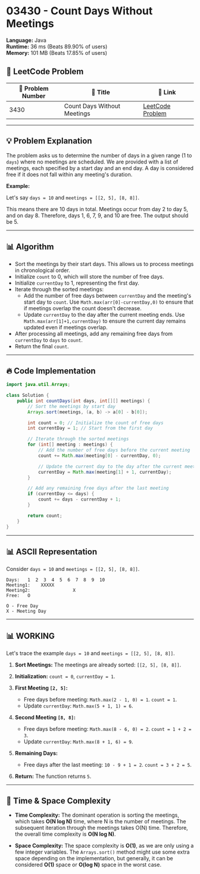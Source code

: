 # 03430 - Count Days Without Meetings
    
**Language:** Java  
**Runtime:** 36 ms (Beats 89.90% of users)  
**Memory:** 101 MB (Beats 17.85% of users)  

## 📝 **LeetCode Problem**
| 🔢 Problem Number | 📌 Title | 🔗 Link |
|------------------|--------------------------|--------------------------|
| 3430 | Count Days Without Meetings | [LeetCode Problem](https://leetcode.com/problems/count-days-without-meetings/) |

---

## 💡 **Problem Explanation**

The problem asks us to determine the number of days in a given range (1 to `days`) where no meetings are scheduled. We are provided with a list of meetings, each specified by a start day and an end day. A day is considered free if it does not fall within any meeting's duration.

**Example:**

Let's say `days = 10` and `meetings = [[2, 5], [8, 8]]`.

This means there are 10 days in total.  Meetings occur from day 2 to day 5, and on day 8. Therefore, days 1, 6, 7, 9, and 10 are free.  The output should be 5.

---

## 📊 **Algorithm**

*   Sort the meetings by their start days. This allows us to process meetings in chronological order.
*   Initialize `count` to 0, which will store the number of free days.
*   Initialize `currentDay` to 1, representing the first day.
*   Iterate through the sorted meetings:
    *   Add the number of free days between `currentDay` and the meeting's start day to `count`. Use `Math.max(arr[0]-currentDay,0)` to ensure that if meetings overlap the count doesn't decrease.
    *   Update `currentDay` to the day after the current meeting ends. Use `Math.max(arr[1]+1,currentDay)` to ensure the current day remains updated even if meetings overlap.
*   After processing all meetings, add any remaining free days from `currentDay` to `days` to `count`.
*   Return the final `count`.

---

## 🔥 **Code Implementation**

```java
import java.util.Arrays;

class Solution {
    public int countDays(int days, int[][] meetings) {
        // Sort the meetings by start day
        Arrays.sort(meetings, (a, b) -> a[0] - b[0]);

        int count = 0; // Initialize the count of free days
        int currentDay = 1; // Start from the first day

        // Iterate through the sorted meetings
        for (int[] meeting : meetings) {
            // Add the number of free days before the current meeting
            count += Math.max(meeting[0] - currentDay, 0);

            // Update the current day to the day after the current meeting ends
            currentDay = Math.max(meeting[1] + 1, currentDay);
        }

        // Add any remaining free days after the last meeting
        if (currentDay <= days) {
            count += days - currentDay + 1;
        }

        return count;
    }
}
```

---

## 📊 **ASCII Representation**

Consider `days = 10` and `meetings = [[2, 5], [8, 8]]`.

```
Days:   1  2  3  4  5  6  7  8  9  10
Meeting1:    XXXXX
Meeting2:                X
Free:   O

O - Free Day
X - Meeting Day
```

---

## 📊 **WORKING**

Let's trace the example `days = 10` and `meetings = [[2, 5], [8, 8]]`.

1.  **Sort Meetings:** The meetings are already sorted: `[[2, 5], [8, 8]]`.

2.  **Initialization:** `count = 0`, `currentDay = 1`.

3.  **First Meeting `[2, 5]`:**
    *   Free days before meeting: `Math.max(2 - 1, 0) = 1`.  `count = 1`.
    *   Update `currentDay`: `Math.max(5 + 1, 1) = 6`.

4.  **Second Meeting `[8, 8]`:**
    *   Free days before meeting: `Math.max(8 - 6, 0) = 2`.  `count = 1 + 2 = 3`.
    *   Update `currentDay`: `Math.max(8 + 1, 6) = 9`.

5.  **Remaining Days:**
    *   Free days after the last meeting: `10 - 9 + 1 = 2`.  `count = 3 + 2 = 5`.

6.  **Return:** The function returns `5`.

---

## 🚀 **Time & Space Complexity**

*   **Time Complexity:** The dominant operation is sorting the meetings, which takes **O(N log N)** time, where N is the number of meetings.  The subsequent iteration through the meetings takes O(N) time. Therefore, the overall time complexity is **O(N log N)**.

*   **Space Complexity:**  The space complexity is **O(1)**, as we are only using a few integer variables. The `Arrays.sort()` method might use some extra space depending on the implementation, but generally, it can be considered **O(1)** space or **O(log N)** space in the worst case.
    